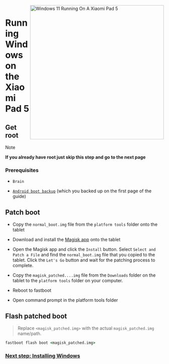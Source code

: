 <img align="right" src="https://raw.githubusercontent.com/erdilS/Port-Windows-11-Xiaomi-Pad-5/main/nabu.png" width="425" alt="Windows 11 Running On A Xiaomi Pad 5">


# Running Windows on the Xiaomi Pad 5

## Get root 
> [!NOTE]
> **If you already have root just skip this step and go to the next page**

### Prerequisites
- ```Brain```
  
- [```Android boot backup```](/guide/English/1-partition-en.md#Make-a-backup-of-your-existing-boot-image) (which you backed up on the first page of the guide)


## Patch boot 

- Copy the ```normal_boot.img``` file from the ```platform tools``` folder onto the tablet 

- Download and install the [Magisk app](https://github.com/topjohnwu/Magisk/releases/latest) onto the tablet
  
-  Open the Magisk app and click the ```Install``` button. Select ```Select and Patch a File``` and find the ```normal_boot.img``` file that you copied to the tablet. Click the ```Let's Go``` button and wait for the patching process to complete.
  
- Copy the ```magisk_patched....img``` file from the ```Downloads``` folder on the tablet to the ```platform tools``` folder on your computer. 

- Reboot to fastboot
  
- Open command prompt in the platform tools folder 

 ## Flash patched boot 
 > Replace `<magisk_patched.img>` with the actual ```magisk_patched.img``` name/path.
```cmd
fastboot flash boot <magisk_patched.img>
```

### [Next step: Installing Windows](/guide/English/3-install-en.md)
